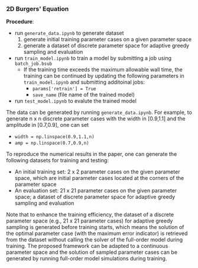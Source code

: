 ### 2D Burgers' Equation


**Procedure**:
- run `generate_data.ipynb` to generate dataset
    1. generate initial training parameter cases on a given parameter space
    2. generate a dataset of discrete parameter space for adaptive greedy sampling and evaluation
- run `train_model.ipynb` to train a model by submitting a job using `batch_job.bsub`
    - If the training time exceeds the maximum allowable wall time, the training can be continued by
    updating the following parameters in `train_model.ipynb` and submitting additoinal jobs:
        - `params['retrain'] = True`
        - `save_name` (file name of the trained model)
- run `test_model.ipynb` to evalute the trained model


The data can be generated by running `generate_data.ipynb`. For example, to generate n x n discrete parameter cases with the width in [0.9,1.1] and the amplitude in [0.7,0.9], one can set
- `width = np.linspace(0.9,1.1,n)`
- `amp = np.linspace(0.7,0.9,n)`

To reproduce the numerical results in the paper, one can generate the following datasets for training and testing:
  - An initial training set: 2 x 2 parameter cases on the given parameter space, which are initial parameter cases located at the corners of the parameter space
  - An evaluation set: 21 x 21 parameter cases on the given parameter space; a dataset of discrete parameter space for adaptive greedy sampling and evaluation


Note that to enhance the training efficiency, the dataset of a discrete parameter space (e.g., 21 x 21 parameter cases) for adaptive greedy sampling is generated before training starts, which means the solution of the optimal parameter case (with the maximum error indicator) is retrieved from the dataset without calling the solver of the full-order model during training. The proposed framework can be adapted to a continuous parameter space and the solution of sampled parameter cases can be generated by running full-order model simulations during training.
